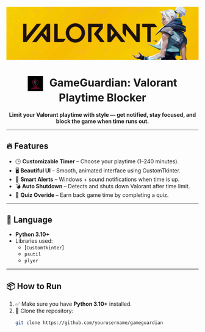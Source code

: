 
<p align="center">
  <img src="https://github.com/NoobForge/Game-Guardian/blob/main/banner2.png" alt="GameGuardian Valorant Banner" width="1000"/>
</p>

<h1 align="center">
  <img src="https://github.com/NoobForge/Game-Guardian/blob/main/icon.png" width="40" style="vertical-align: middle; margin-right: 10px;">
  GameGuardian: Valorant Playtime Blocker
</h1>

<p align="center">
  <strong>Limit your Valorant playtime with style — get notified, stay focused, and block the game when time runs out.</strong>
</p>

---

## 🔥 Features

- 🕒 **Customizable Timer** – Choose your playtime (1–240 minutes).
- 🖥️ **Beautiful UI** – Smooth, animated interface using CustomTkinter.
- 🔔 **Smart Alerts** – Windows + sound notifications when time is up.
- 💣 **Auto Shutdown** – Detects and shuts down Valorant after time limit.
- 🧠 **Quiz Overide** – Earn back game time by completing a quiz.

---

## 🐍 Language

- **Python 3.10+**
- Libraries used:
  - [`CustomTkinter`]
  - `psutil`
  - `plyer`

---

## 📦 How to Run

1. ✅ Make sure you have **Python 3.10+** installed.
2. 📁 Clone the repository:
   ```bash
   git clone https://github.com/yourusername/gameguardian


